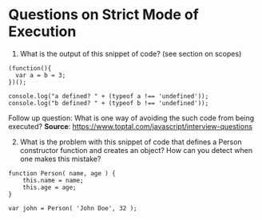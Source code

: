 # Questions on Strict Mode of Execution

1. What is the output of this snippet of code? (see section on scopes)
```
(function(){
  var a = b = 3;
})();

console.log("a defined? " + (typeof a !== 'undefined'));
console.log("b defined? " + (typeof b !== 'undefined'));
```
Follow up question: What is one way of avoiding the such code from being executed?
__Source__: https://www.toptal.com/javascript/interview-questions

2. What is the problem with this snippet of code that defines a Person constructor function and creates an object? How can you detect when one makes this mistake?
```
function Person( name, age ) {
    this.name = name;
    this.age = age;
}

var john = Person( 'John Doe', 32 );
```